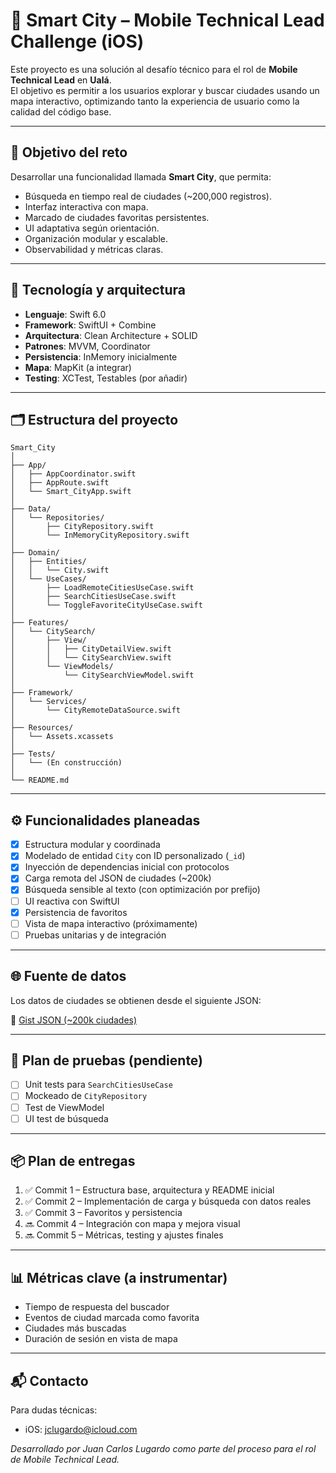 # 🚀 Smart City – Mobile Technical Lead Challenge (iOS)

Este proyecto es una solución al desafío técnico para el rol de **Mobile Technical Lead** en **Ualá**.  
El objetivo es permitir a los usuarios explorar y buscar ciudades usando un mapa interactivo, optimizando tanto la experiencia de usuario como la calidad del código base.

---

## 📌 Objetivo del reto

Desarrollar una funcionalidad llamada **Smart City**, que permita:

- Búsqueda en tiempo real de ciudades (~200,000 registros).
- Interfaz interactiva con mapa.
- Marcado de ciudades favoritas persistentes.
- UI adaptativa según orientación.
- Organización modular y escalable.
- Observabilidad y métricas claras.

---

## 🧱 Tecnología y arquitectura

- **Lenguaje**: Swift 6.0
- **Framework**: SwiftUI + Combine
- **Arquitectura**: Clean Architecture + SOLID
- **Patrones**: MVVM, Coordinator
- **Persistencia**: InMemory inicialmente
- **Mapa**: MapKit (a integrar)
- **Testing**: XCTest, Testables (por añadir)

---

## 🗂 Estructura del proyecto

```
Smart_City
│
├── App/
│   ├── AppCoordinator.swift
│   ├── AppRoute.swift
│   └── Smart_CityApp.swift
│
├── Data/
│   └── Repositories/
│       ├── CityRepository.swift
│       └── InMemoryCityRepository.swift
│
├── Domain/
│   ├── Entities/
│   │   └── City.swift
│   └── UseCases/
│       ├── LoadRemoteCitiesUseCase.swift
│       ├── SearchCitiesUseCase.swift
│       └── ToggleFavoriteCityUseCase.swift
│
├── Features/
│   └── CitySearch/
│       ├── View/
│       │   ├── CityDetailView.swift
│       │   └── CitySearchView.swift
│       └── ViewModels/
│           └── CitySearchViewModel.swift
│
├── Framework/
│   └── Services/
│       └── CityRemoteDataSource.swift
│
├── Resources/
│   └── Assets.xcassets
│
├── Tests/
│   └── (En construcción)
│
└── README.md
```

---

## ⚙️ Funcionalidades planeadas

- [x] Estructura modular y coordinada
- [x] Modelado de entidad `City` con ID personalizado (`_id`)
- [x] Inyección de dependencias inicial con protocolos
- [X] Carga remota del JSON de ciudades (~200k)
- [X] Búsqueda sensible al texto (con optimización por prefijo)
- [ ] UI reactiva con SwiftUI
- [x] Persistencia de favoritos
- [ ] Vista de mapa interactivo (próximamente)
- [ ] Pruebas unitarias y de integración

---

## 🌐 Fuente de datos

Los datos de ciudades se obtienen desde el siguiente JSON:

🔗 [Gist JSON (~200k ciudades)](https://gist.githubusercontent.com/hernan-uala/dce8843a8edbe0b0018b32e137bc2b3a/raw/0996accf70cb0ca0e16f9a99e0ee185fafca7af1/cities.json)

---

## 🧪 Plan de pruebas (pendiente)

- [ ] Unit tests para `SearchCitiesUseCase`
- [ ] Mockeado de `CityRepository`
- [ ] Test de ViewModel
- [ ] UI test de búsqueda

---

## 📦 Plan de entregas

1. ✅ Commit 1 – Estructura base, arquitectura y README inicial  
2. ✅ Commit 2 – Implementación de carga y búsqueda con datos reales  
3. ✅ Commit 3 – Favoritos y persistencia  
4. 🔜 Commit 4 – Integración con mapa y mejora visual  
5. 🔜 Commit 5 – Métricas, testing y ajustes finales  

---

## 📊 Métricas clave (a instrumentar)

- Tiempo de respuesta del buscador
- Eventos de ciudad marcada como favorita
- Ciudades más buscadas
- Duración de sesión en vista de mapa

---

## 📬 Contacto

Para dudas técnicas:
- iOS: jclugardo@icloud.com

_Desarrollado por Juan Carlos Lugardo como parte del proceso para el rol de Mobile Technical Lead._

